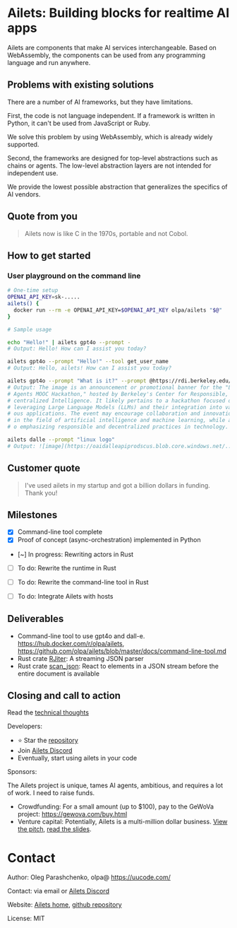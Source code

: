 # Ailets: Building blocks for realtime AI apps

Ailets are components that make AI services interchangeable. Based on WebAssembly, the components can be used from any programming language and run anywhere.


## Problems with existing solutions

There are a number of AI frameworks, but they have limitations.

First, the code is not language independent. If a framework is written in Python, it can't be used from JavaScript or Ruby.

We solve this problem by using WebAssembly, which is already widely supported.

Second, the frameworks are designed for top-level abstractions such as chains or agents. The low-level abstraction layers are not intended for independent use.

We provide the lowest possible abstraction that generalizes the specifics of AI vendors.


## Quote from you

> Ailets now is like C in the 1970s, portable and not Cobol.


## How to get started

### User playground on the command line

```bash
# One-time setup
OPENAI_API_KEY=sk-.....
ailets() {
  docker run --rm -e OPENAI_API_KEY=$OPENAI_API_KEY olpa/ailets "$@"
}

# Sample usage

echo "Hello!" | ailets gpt4o --prompt -
# Output: Hello! How can I assist you today?

ailets gpt4o --prompt "Hello!" --tool get_user_name
# Output: Hello, ailets! How can I assist you today?

ailets gpt4o --prompt "What is it?" --prompt @https://rdi.berkeley.edu/llm-agents-hackathon/assets/img/llm_agents_hackathon_banner.png
# Output: The image is an announcement or promotional banner for the "LLM
# Agents MOOC Hackathon," hosted by Berkeley's Center for Responsible, De
# centralized Intelligence. It likely pertains to a hackathon focused on
# leveraging Large Language Models (LLMs) and their integration into vari
# ous applications. The event may encourage collaboration and innovation
# in the field of artificial intelligence and machine learning, while als
# o emphasizing responsible and decentralized practices in technology.

ailets dalle --prompt "linux logo"
# Output: ![image](https://oaidalleapiprodscus.blob.core.windows.net/....)

```

## Customer quote

> I've used ailets in my startup and got a billion dollars in funding. Thank you!


## Milestones

- [x] Command-line tool complete
- [x] Proof of concept (async-orchestration) implemented in Python
- [~] In progress: Rewriting actors in Rust
- [ ] To do: Rewrite the runtime in Rust
- [ ] To do: Rewrite the command-line tool in Rust
- [ ] To do: Integrate Ailets with hosts


## Deliverables

- Command-line tool to use gpt4o and dall-e. <https://hub.docker.com/r/olpa/ailets>, <https://github.com/olpa/ailets/blob/master/docs/command-line-tool.md>
- Rust crate [RJiter](https://crates.io/crates/rjiter): A streaming JSON parser
- Rust crate [scan_json](https://crates.io/crates/scan_json): React to elements in a JSON stream before the entire document is available


## Closing and call to action

Read the [technical thoughts](./docs/technical-thoughts.md)

Developers:

- ⭐ Star the [repository](https://github.com/olpa/ailets)
- Join [Ailets Discord](https://discord.gg/HEBE3gv2)
- Eventually, start using ailets in your code

Sponsors:

The Ailets project is unique, tames AI agents, ambitious, and requires a lot of work. I need to raise funds.

- Crowdfunding: For a small amount (up to $100), pay to the GeWoVa project: <https://gewova.com/buy.html>
- Venture capital: Potentially, Ailets is a multi-million dollar business. [View the pitch](https://youtu.be/0-YYUNn_EDU?si=GyaEbXYif8t3yjk6), [read the slides](https://drive.google.com/file/d/1xakK9fJkjzBbi9tO6ZFB16IMPCa_D2rR/view?usp=sharing).


# Contact

Author: Oleg Parashchenko, olpa@ <https://uucode.com/>

Contact: via email or [Ailets Discord](https://discord.gg/HEBE3gv2)

Website: [Ailets home](https://ailets.org), [github repository](https://github.com/olpa/ailets)

License: MIT
